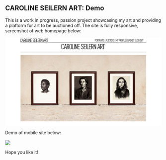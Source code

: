 ## CAROLINE SEILERN ART: Demo

This is a work in progress, passion project showcasing my art and providing a plaftorm for art to be auctioned off. The site is fully responsive, screenshot of web homepage below:

<img align="center" src="HomePageWeb.png">

Demo of mobile site below:

<img align="center" src="CSart.gif">

Hope you like it!


